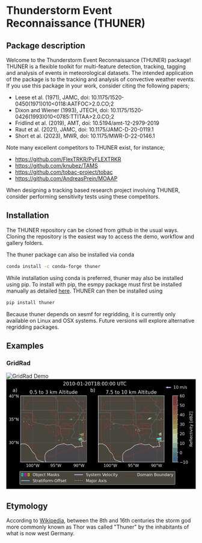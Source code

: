 # Thunderstorm Event Reconnaissance (THUNER)

## Package description
Welcome to the Thunderstorm Event Reconnaissance (THUNER) package! 
THUNER is a flexible toolkit for multi-feature detection, tracking, tagging
and analysis of events in meteorological datasets. The intended application of 
the package is to the tracking and analysis of convective weather events. 
If you use this package in your work, consider citing the following papers;

- Leese et al. (1971), JAMC, doi: 10.1175/1520-0450(1971)010<0118:AATFOC>2.0.CO;2
- Dixon and Wiener (1993), JTECH, doi: 10.1175/1520-0426(1993)010<0785:TTITAA>2.0.CO;2
- Fridlind et al. (2019), AMT, doi: 10.5194/amt-12-2979-2019
- Raut et al. (2021), JAMC, doi: 10.1175/JAMC-D-20-0119.1
- Short et al. (2023), MWR, doi: 10.1175/MWR-D-22-0146.1

Note many excellent competitors to THUNER exist, for instance;

- https://github.com/FlexTRKR/PyFLEXTRKR
- https://github.com/knubez/TAMS
- https://github.com/tobac-project/tobac
- https://github.com/AndreasPrein/MOAAP

When designing a tracking based research project involving THUNER, consider performing 
sensitivity tests using these competitors.

## Installation
The THUNER repository can be cloned from github in the usual ways. Cloning the 
repository is the easiest way to access the demo, workflow and gallery folders. 

The thuner package can also be installed via conda
```sh
conda install -c conda-forge thuner
```
While installation using conda is preferred, thuner may also be installed using pip.
To install with pip, the esmpy package must first be installed manually as 
detailed [here](https://xesmf.readthedocs.io/en/latest/installation.html#notes-about-esmpy).
THUNER can then be installed using 
```sh
pip install thuner
```
Because thuner depends on xesmf for regridding, it is currently only available on Linux 
and OSX systems. Future versions will explore alternative regridding packages. 

## Examples

### GridRad
![GridRad Demo](./gallery/mcs_gridrad_20100804.gif)
![GridRad Demo](./gallery/mcs_gridrad_20100120.gif)

## Etymology
According to [Wikipedia](https://en.wikipedia.org/wiki/Thor), between 
the 8th and 16th centuries the storm god more commonly known as Thor 
was called "Thuner" by the inhabitants of what is now west Germany.
